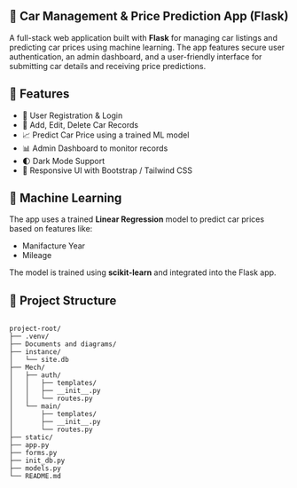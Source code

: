 <section class="max-w-4xl mx-auto p-6 bg-white dark:bg-gray-900 rounded-2xl shadow-md">
  <h1 class="text-3xl font-bold mb-4 text-center text-gray-800 dark:text-white">
    🚗 Car Management & Price Prediction App (Flask)
  </h1>
  <p class="text-gray-700 dark:text-gray-300 text-lg mb-6">
    A full-stack web application built with <strong>Flask</strong> for managing car listings and predicting car prices using machine learning. The app features secure user authentication, an admin dashboard, and a user-friendly interface for submitting car details and receiving price predictions.
  </p>

  <h2 class="text-2xl font-semibold text-gray-800 dark:text-white mb-3">🔧 Features</h2>
  <ul class="list-disc pl-6 text-gray-700 dark:text-gray-300 mb-6 space-y-1">
    <li>🧾 User Registration & Login</li>
    <li>🚙 Add, Edit, Delete Car Records</li>
    <li>📈 Predict Car Price using a trained ML model</li>
    <li>📊 Admin Dashboard to monitor records</li>
    <li>🌓 Dark Mode Support</li>
    <li>🎨 Responsive UI with Bootstrap / Tailwind CSS</li>
  </ul>

  <h2 class="text-2xl font-semibold text-gray-800 dark:text-white mb-3">🧠 Machine Learning</h2>
  <p class="text-gray-700 dark:text-gray-300 mb-3">
    The app uses a trained <strong>Linear Regression</strong> model to predict car prices based on features like:
  </p>
  <ul class="list-disc pl-6 text-gray-700 dark:text-gray-300 mb-6 space-y-1">
    <li>Manifacture Year</li>
    <li>Mileage</li>
  </ul>
  <p class="text-gray-700 dark:text-gray-300 mb-6">
    The model is trained using <strong>scikit-learn</strong> and integrated into the Flask app.
  </p>

 <h2 class="text-2xl font-semibold text-gray-800 dark:text-white mb-3">📁 Project Structure</h2>
<pre class="bg-gray-100 dark:bg-gray-800 text-sm text-gray-800 dark:text-gray-200 p-4 rounded-lg overflow-x-auto">
<code>
project-root/
├── .venv/
├── Documents and diagrams/
├── instance/
│   └── site.db
├── Mech/
│   ├── auth/
│   │   ├── templates/
│   │   ├── __init__.py
│   │   └── routes.py
│   └── main/
│       ├── templates/
│       ├── __init__.py
│       └── routes.py
├── static/
├── app.py
├── forms.py
├── init_db.py
├── models.py
└── README.md
</code>
</pre>

